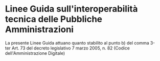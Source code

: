 # Linee Guida sull'interoperabilità tecnica delle Pubbliche Amministrazioni 


La presente Linee Guida attuano quanto stabilito al punto b) del comma 
3-ter Art. 73 del decreto legislativo 7 marzo 2005, n. 82 (Codice 
dell'Amministrazione Digitale)
